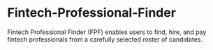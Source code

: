 # Fintech-Professional-Finder
Fintech Professional Finder (FPF) enables users to find, hire, and pay fintech professionals from a carefully selected roster of candidates.
